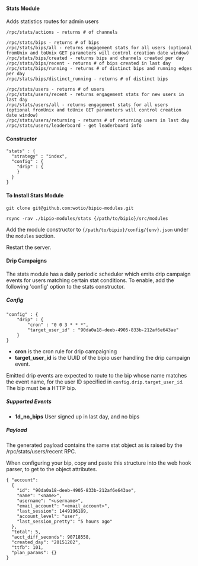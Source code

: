 #### Stats Module

  Adds statistics routes for admin users

    /rpc/stats/actions - returns # of channels

    /rpc/stats/bips - returns # of bips
    /rpc/stats/bips/all - returns engagement stats for all users (optional fromUnix and toUnix GET parameters will control creation date window)
    /rpc/stats/bips/created - returns bips and channels created per day
    /rpc/stats/bips/recent - returns # of bips created in last day
    /rpc/stats/bips/running - returns # of distinct bips and running edges per day
    /rpc/stats/bips/distinct_running - returns # of distinct bips

    /rpc/stats/users - returns # of users
    /rpc/stats/users/recent - returns engagement stats for new users in last day
    /rpc/stats/users/all - returns engagement stats for all users (optional fromUnix and toUnix GET parameters will control creation date window)
    /rpc/stats/users/returning - returns # of returning users in last day
    /rpc/stats/users/leaderboard - get leaderboard info

#### Constructor

 ```
 "stats" : {
   "strategy" : "index",
   "config" : {
     "drip" : {
     }
   }
 }
 ```

#### To Install Stats Module

`git clone git@github.com:wotio/bipio-modules.git`

`rsync -rav ./bipio-modules/stats {/path/to/bipio}/src/modules`

Add the module constructor to `{/path/to/bipio}/config/{env}.json` under the `modules` section.

Restart the server.


#### Drip Campaigns

The stats module has a daily periodic scheduler which emits drip campaign events for users matching
certain stat conditions. To enable, add the following 'config' option to the stats constructor.

##### Config

```
"config" : {
    "drip" : {
        "cron" : "0 0 3 * * *",
        "target_user_id" : "90da0a18-deeb-4905-833b-212af6e643ae"
    }
}
```

* **cron** is the cron rule for drip campaigning
* **target_user_id** is the UUID of the bipio user handling the drip campaign event.

Emitted drip events are expected to route to the bip whose name matches the event name, for the user ID specified in `config.drip.target_user_id`.  The bip must be a HTTP bip.

##### Supported Events

* **1d_no_bips** User signed up in last day, and no bips

##### Payload

The generated payload contains the same stat object as is raised by the /rpc/stats/users/recent RPC.

When configuring your bip, copy and paste this structure into the web hook parser, to get to the object attributes.

```
{ "account":
  { 
  	"id": "90da0a18-deeb-4905-833b-212af6e643ae",
    "name": "<name>",
    "username": "<username>",
    "email_account": "<email_account>",
    "last_session": 1449196189,
    "account_level": "user",
    "last_session_pretty": "5 hours ago" 
  },
  "total": 5,
  "acct_diff_seconds": 90718558,
  "created_day": "20151202",
  "ttfb": 101,
  "plan_params": {}
}
```
